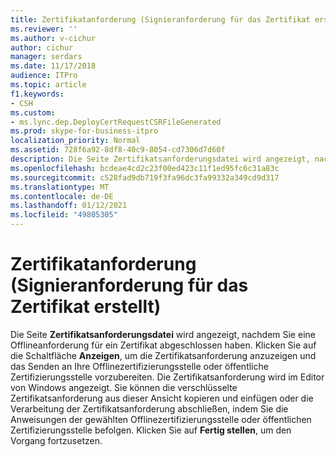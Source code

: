 ```yaml
---
title: Zertifikatanforderung (Signieranforderung für das Zertifikat erstellt)
ms.reviewer: ''
ms.author: v-cichur
author: cichur
manager: serdars
ms.date: 11/17/2018
audience: ITPro
ms.topic: article
f1.keywords:
- CSH
ms.custom:
- ms.lync.dep.DeployCertRequestCSRFileGenerated
ms.prod: skype-for-business-itpro
localization_priority: Normal
ms.assetid: 728f6a92-8df8-40c9-8054-cd7306d7d60f
description: Die Seite Zertifikatsanforderungsdatei wird angezeigt, nachdem Sie eine Offlineanforderung für ein Zertifikat abgeschlossen haben. Klicken Sie auf die Schaltfläche Anzeigen, um die Zertifikatsanforderung anzuzeigen und das Senden an Ihre Offlinezertifizierungsstelle oder öffentliche Zertifizierungsstelle vorzubereiten. Die Zertifikatsanforderung wird im Editor von Windows angezeigt. Sie können die verschlüsselte Zertifikatsanforderung aus dieser Ansicht kopieren und einfügen oder die Verarbeitung der Zertifikatsanforderung abschließen, indem Sie die Anweisungen der gewählten Offlinezertifizierungsstelle oder öffentlichen Zertifizierungsstelle befolgen. Klicken Sie auf Fertig stellen, um den Vorgang fortzusetzen.
ms.openlocfilehash: bcdeae4cd2c23f00ed423c11f1ed95fc6c31a83c
ms.sourcegitcommit: c528fad9db719f3fa96dc3fa99332a349cd9d317
ms.translationtype: MT
ms.contentlocale: de-DE
ms.lasthandoff: 01/12/2021
ms.locfileid: "49805305"
---
```

# <a name="certificate-request-certificate-signing-request-generated"></a>Zertifikatanforderung (Signieranforderung für das Zertifikat erstellt)
 
Die Seite **Zertifikatsanforderungsdatei** wird angezeigt, nachdem Sie eine Offlineanforderung für ein Zertifikat abgeschlossen haben. Klicken Sie auf die Schaltfläche **Anzeigen**, um die Zertifikatsanforderung anzuzeigen und das Senden an Ihre Offlinezertifizierungsstelle oder öffentliche Zertifizierungsstelle vorzubereiten. Die Zertifikatsanforderung wird im Editor von Windows angezeigt. Sie können die verschlüsselte Zertifikatsanforderung aus dieser Ansicht kopieren und einfügen oder die Verarbeitung der Zertifikatsanforderung abschließen, indem Sie die Anweisungen der gewählten Offlinezertifizierungsstelle oder öffentlichen Zertifizierungsstelle befolgen. Klicken Sie auf **Fertig stellen**, um den Vorgang fortzusetzen.
  


